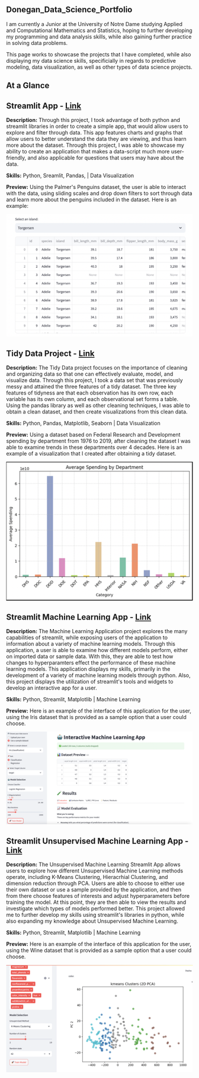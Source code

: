 ## Donegan_Data_Science_Portfolio
I am currently a Junior at the University of Notre Dame studying Applied and Computational Mathematics and Statistics, hoping to further developing my programming and data analysis skills, while also gaining further practice in solving data problems. 

This page works to showcase the projects that I have completed, while also displaying my data science skills, specificially in regards to predictive modeling, data visualization, as well as other types of data science projects.

## At a Glance

## Streamlit App - [Link](https://github.com/dannyd14/Donegan-Data-Science-Portfolio/tree/main/basic-streamlit-app)


**Description:** Through this project, I took advantage of both python and streamlit libraries in order to create a simple app, that would allow users to explore and filter through data. This app features charts and graphs that allow users to better understand the data they are viewing, and thus learn more about the dataset. Through this project, I was able to showcase my ability to create an application that makes a data-script much more user-friendly, and also applicable for questions that users may have about the data.

**Skills:** Python, Sreamlit, Pandas, | Data Visualization


**Preview:** Using the Palmer's Penguins dataset, the user is able to interact with the data, using sliding scales and drop down filters to sort through data and learn more about the penguins included in the dataset. Here is an example: 

![](<Screen Shot 2025-03-17 at 10.05.48 PM.png>)





## Tidy Data Project - [Link](https://github.com/dannyd14/Donegan-Data-Science-Portfolio/tree/main/TidyData-Project)

**Description:** The Tidy Data project focuses on the importance of cleaning and organizing data so that one can effectively evaluate, model, and visualize data. Through this project, I took a data set that was previously messy and attained the three features of a tidy dataset. The three key features of tidyness are that each observation has its own row, each variable has its own column, and each observational set forms a table. Using the pandas library as well as other cleaning techniques, I was able to obtain a clean dataset, and then create visualizations from this clean data.

**Skills:** Python, Pandas, Matplotlib, Seaborn | Data Visualization

**Preview:** Using a dataset based on Federal Research and Development spending by department from 1976 to 2019, after cleaning the dataset I was able to examine trends in these departments over 4 decades. Here is an example of a visualization that I created after obtaining a tidy dataset.

![](<TidyData-Project/Screen Shot 2025-03-17 at 9.43.41 PM.png>)


## Streamlit Machine Learning App - [Link](https://github.com/dannyd14/Donegan-Data-Science-Portfolio/tree/main/MLStreamlitApp)

**Description:** The Machine Learning Application project explores the many capabilities of streamlit, while exposing users of the application to information about a variety of machine learning models. Through this application, a user is able to examine how different models perform, either on imported data or sample data. With this, they are able to test how changes to hyperparamters effect the performance of these machine learning models. This application displays my skills, primarily in the development of a variety of machine learning models through python. Also, this project displays the utilization of streamlit's tools and widgets to develop an interactive app for a user. 

**Skills:** Python, Streamlit, Matplotlib | Machine Learning

**Preview:** Here is an example of the interface of this application for the user, using the Iris dataset that is provided as a sample option that a user could choose.

![](<Screen Shot 2025-04-14 at 9.56.19 PM.png>)


## Streamlit Unsupervised Machine Learning App - [Link](https://github.com/dannyd14/Donegan-Data-Science-Portfolio/tree/main/MLUnsupervisedApp)

**Description:** The Unsupervised Machine Learning Streamlit App allows users to explore how different Unsupervised Machine Learning methods operate, including K-Means Clustering, Hieracrhial Clustering, and dimension reduction through PCA. Users are able to choose to either use their own dataset or use a sample provided by the application, and then from there choose features of interests and adjust hyperparameters before training the model. At this point, they are then able to view the results and investigate which types of models performed better. This project allowed me to further develop my skills using streamlit's libraries in python, while also expanding my knowledge about Unsupervised Machine Learning.

**Skills:** Python, Streamlit, Matplotlib | Machine Learning

**Preview:** Here is an example of the interface of this application for the user, using the Wine dataset that is provided as a sample option that a user could choose.

![](<Screen Shot 2025-05-05 at 9.25.51 PM.png>)
